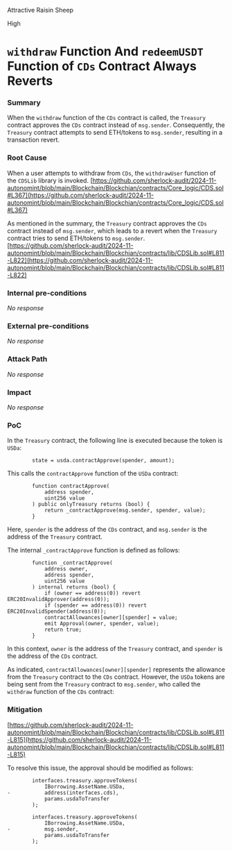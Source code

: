 Attractive Raisin Sheep

High

# `withdraw` Function And `redeemUSDT` Function of `CDs` Contract Always Reverts

### Summary

When the `withdraw` function of the `CDs` contract is called, the `Treasury` contract approves the `CDs` contract instead of `msg.sender`. Consequently, the `Treasury` contract attempts to send ETH/tokens to `msg.sender`, resulting in a transaction revert.

### Root Cause

When a user attempts to withdraw from `CDs`, the `withdrawUser` function of the `CDSLib` library is invoked. 
[https://github.com/sherlock-audit/2024-11-autonomint/blob/main/Blockchain/Blockchian/contracts/Core_logic/CDS.sol#L367](https://github.com/sherlock-audit/2024-11-autonomint/blob/main/Blockchain/Blockchian/contracts/Core_logic/CDS.sol#L367)

As mentioned in the summary, the `Treasury` contract approves the `CDs` contract instead of `msg.sender`, which leads to a revert when the `Treasury` contract tries to send ETH/tokens to `msg.sender`.
[https://github.com/sherlock-audit/2024-11-autonomint/blob/main/Blockchain/Blockchian/contracts/lib/CDSLib.sol#L811-L822](https://github.com/sherlock-audit/2024-11-autonomint/blob/main/Blockchain/Blockchian/contracts/lib/CDSLib.sol#L811-L822)

### Internal pre-conditions

_No response_

### External pre-conditions

_No response_

### Attack Path

_No response_

### Impact

_No response_

### PoC

In the `Treasury` contract, the following line is executed because the token is `USDa`:
```solidity
        state = usda.contractApprove(spender, amount);
```
This calls the `contractApprove` function of the `USDa` contract:
```solidity
        function contractApprove(
            address spender,
            uint256 value
        ) public onlyTreasury returns (bool) {
            return _contractApprove(msg.sender, spender, value);
        }
```
Here, `spender` is the address of the `CDs` contract, and `msg.sender` is the address of the `Treasury` contract.

The internal `_contractApprove` function is defined as follows:
```solidity
        function _contractApprove(
            address owner,
            address spender,
            uint256 value
        ) internal returns (bool) {
            if (owner == address(0)) revert ERC20InvalidApprover(address(0));
            if (spender == address(0)) revert ERC20InvalidSpender(address(0));
            contractAllowances[owner][spender] = value;
            emit Approval(owner, spender, value);
            return true;
        }
```
In this context, `owner` is the address of the `Treasury` contract, and `spender` is the address of the `CDs` contract.

As indicated, `contractAllowances[owner][spender]` represents the allowance from the `Treasury` contract to the `CDs` contract. However, the `USDa` tokens are being sent from the `Treasury` contract to `msg.sender`, who called the `withdraw` function of the `CDs` contract:


### Mitigation

[https://github.com/sherlock-audit/2024-11-autonomint/blob/main/Blockchain/Blockchian/contracts/lib/CDSLib.sol#L811-L815](https://github.com/sherlock-audit/2024-11-autonomint/blob/main/Blockchain/Blockchian/contracts/lib/CDSLib.sol#L811-L815)

To resolve this issue, the approval should be modified as follows:

```solidity
        interfaces.treasury.approveTokens(
            IBorrowing.AssetName.USDa,
-           address(interfaces.cds),
            params.usdaToTransfer
        );
```

```solidity
        interfaces.treasury.approveTokens(
            IBorrowing.AssetName.USDa,
-           msg.sender,
            params.usdaToTransfer
        );
```